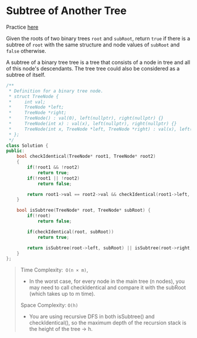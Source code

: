 # Subtree of Another Tree

Practice [here](https://leetcode.com/problems/subtree-of-another-tree/description/)

Given the roots of two binary trees `root` and `subRoot`, return `true` if there is a subtree of `root` with the same structure and node values of `subRoot` and `false` otherwise.

A subtree of a binary tree tree is a tree that consists of a node in tree and all of this node's descendants. The tree tree could also be considered as a subtree of itself.

```cpp
/**
 * Definition for a binary tree node.
 * struct TreeNode {
 *     int val;
 *     TreeNode *left;
 *     TreeNode *right;
 *     TreeNode() : val(0), left(nullptr), right(nullptr) {}
 *     TreeNode(int x) : val(x), left(nullptr), right(nullptr) {}
 *     TreeNode(int x, TreeNode *left, TreeNode *right) : val(x), left(left), right(right) {}
 * };
 */
class Solution {
public:
    bool checkIdentical(TreeNode* root1, TreeNode* root2)
    {
        if(!root1 && !root2)
            return true;
        if(!root1 || !root2)
            return false;

        return root1->val == root2->val && checkIdentical(root1->left, root2->left) && checkIdentical(root1->right, root2->right);
    }

    bool isSubtree(TreeNode* root, TreeNode* subRoot) {
        if(!root)
            return false;

        if(checkIdentical(root, subRoot))
            return true;

        return isSubtree(root->left, subRoot) || isSubtree(root->right, subRoot);
    }
};
```

> Time Complexity:` O(n × m)`, 
> - In the worst case, for every node in the main tree (n nodes), you may need to call checkIdentical and compare it with the subRoot (which takes up to m time).
>
> Space Complexity: `O(h)`
> - You are using recursive DFS in both isSubtree() and checkIdentical(), so the maximum depth of the recursion stack is the height of the tree → h.

